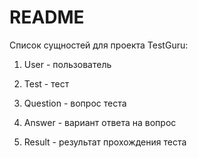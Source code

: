 # README

Список сущностей для проекта TestGuru:

1. User - пользователь

2. Test - тест

3. Question - вопрос теста

4. Answer - вариант ответа на вопрос

5. Result - результат прохождения теста
